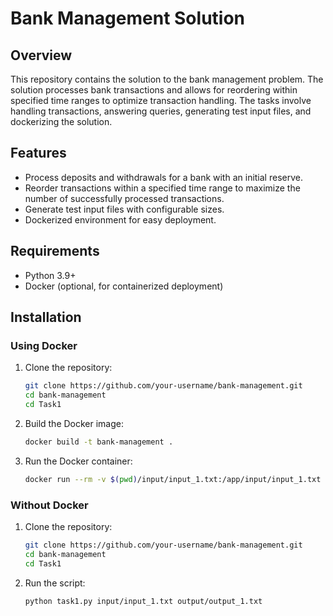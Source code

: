 # Bank Management Solution

## Overview

This repository contains the solution to the bank management problem. The solution processes bank transactions and allows for reordering within specified time ranges to optimize transaction handling. The tasks involve handling transactions, answering queries, generating test input files, and dockerizing the solution.

## Features

- Process deposits and withdrawals for a bank with an initial reserve.
- Reorder transactions within a specified time range to maximize the number of successfully processed transactions.
- Generate test input files with configurable sizes.
- Dockerized environment for easy deployment.

## Requirements

- Python 3.9+
- Docker (optional, for containerized deployment)

## Installation

### Using Docker

1. Clone the repository:
    ```sh
    git clone https://github.com/your-username/bank-management.git
    cd bank-management
    cd Task1
    ```
    

2. Build the Docker image:
    ```sh
    docker build -t bank-management .
    ```

3. Run the Docker container:
    ```sh
    docker run --rm -v $(pwd)/input/input_1.txt:/app/input/input_1.txt -v $(pwd)/output/output_1.txt:/app/output/output_1.txt bank-management input/input_1.txt output/output_1.txt
    ```

### Without Docker

1. Clone the repository:
    ```sh
    git clone https://github.com/your-username/bank-management.git
    cd bank-management
    cd Task1
    ```
2. Run the script:
    ```sh
    python task1.py input/input_1.txt output/output_1.txt
    ```

